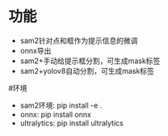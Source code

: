 
# 功能
  * sam2针对点和框作为提示信息的微调
  * onnx导出
  * sam2+手动给提示框分割，可生成mask标签
  * sam2+yolov8自动分割，可生成mask标签

#环境
 * sam2环境: pip install -e .
 * onnx: pip install onnx
 * ultralytics: pip install ultralytics
 
